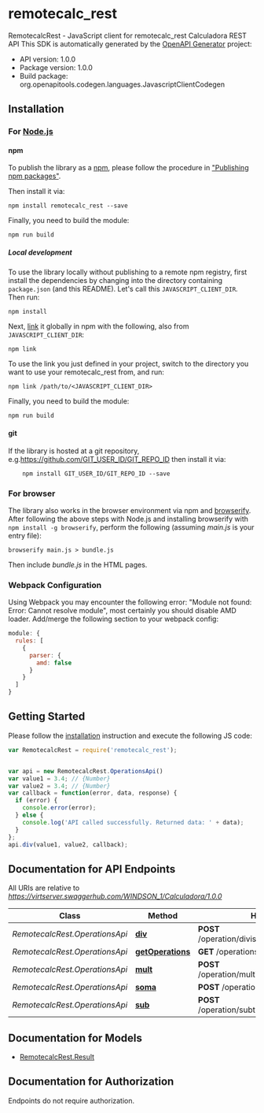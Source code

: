 # remotecalc_rest

RemotecalcRest - JavaScript client for remotecalc_rest
Calculadora REST API
This SDK is automatically generated by the [OpenAPI Generator](https://openapi-generator.tech) project:

- API version: 1.0.0
- Package version: 1.0.0
- Build package: org.openapitools.codegen.languages.JavascriptClientCodegen

## Installation

### For [Node.js](https://nodejs.org/)

#### npm

To publish the library as a [npm](https://www.npmjs.com/), please follow the procedure in ["Publishing npm packages"](https://docs.npmjs.com/getting-started/publishing-npm-packages).

Then install it via:

```shell
npm install remotecalc_rest --save
```

Finally, you need to build the module:

```shell
npm run build
```

##### Local development

To use the library locally without publishing to a remote npm registry, first install the dependencies by changing into the directory containing `package.json` (and this README). Let's call this `JAVASCRIPT_CLIENT_DIR`. Then run:

```shell
npm install
```

Next, [link](https://docs.npmjs.com/cli/link) it globally in npm with the following, also from `JAVASCRIPT_CLIENT_DIR`:

```shell
npm link
```

To use the link you just defined in your project, switch to the directory you want to use your remotecalc_rest from, and run:

```shell
npm link /path/to/<JAVASCRIPT_CLIENT_DIR>
```

Finally, you need to build the module:

```shell
npm run build
```

#### git

If the library is hosted at a git repository, e.g.https://github.com/GIT_USER_ID/GIT_REPO_ID
then install it via:

```shell
    npm install GIT_USER_ID/GIT_REPO_ID --save
```

### For browser

The library also works in the browser environment via npm and [browserify](http://browserify.org/). After following
the above steps with Node.js and installing browserify with `npm install -g browserify`,
perform the following (assuming *main.js* is your entry file):

```shell
browserify main.js > bundle.js
```

Then include *bundle.js* in the HTML pages.

### Webpack Configuration

Using Webpack you may encounter the following error: "Module not found: Error:
Cannot resolve module", most certainly you should disable AMD loader. Add/merge
the following section to your webpack config:

```javascript
module: {
  rules: [
    {
      parser: {
        amd: false
      }
    }
  ]
}
```

## Getting Started

Please follow the [installation](#installation) instruction and execute the following JS code:

```javascript
var RemotecalcRest = require('remotecalc_rest');


var api = new RemotecalcRest.OperationsApi()
var value1 = 3.4; // {Number} 
var value2 = 3.4; // {Number} 
var callback = function(error, data, response) {
  if (error) {
    console.error(error);
  } else {
    console.log('API called successfully. Returned data: ' + data);
  }
};
api.div(value1, value2, callback);

```

## Documentation for API Endpoints

All URIs are relative to *https://virtserver.swaggerhub.com/WINDSON_1/Calculadora/1.0.0*

Class | Method | HTTP request | Description
------------ | ------------- | ------------- | -------------
*RemotecalcRest.OperationsApi* | [**div**](docs/OperationsApi.md#div) | **POST** /operation/divisao/{value1}/{value2} | 
*RemotecalcRest.OperationsApi* | [**getOperations**](docs/OperationsApi.md#getOperations) | **GET** /operations | 
*RemotecalcRest.OperationsApi* | [**mult**](docs/OperationsApi.md#mult) | **POST** /operation/multiplicacao/{value1}/{value2} | 
*RemotecalcRest.OperationsApi* | [**soma**](docs/OperationsApi.md#soma) | **POST** /operation/soma/{value1}/{value2} | 
*RemotecalcRest.OperationsApi* | [**sub**](docs/OperationsApi.md#sub) | **POST** /operation/subtracao/{value1}/{value2} | 


## Documentation for Models

 - [RemotecalcRest.Result](docs/Result.md)


## Documentation for Authorization

Endpoints do not require authorization.

